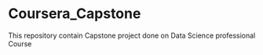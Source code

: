 # Coursera_Capstone
This repository contain Capstone project done on Data Science professional Course
